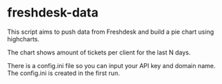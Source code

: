 # freshdesk-data

This script aims to push data from Freshdesk and build a pie chart using highcharts. 

The chart shows amount of tickets per client for the last N days.

There is a config.ini file so you can input your API key and domain name. The config.ini is created in the first run.
